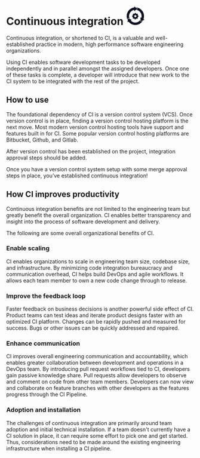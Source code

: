 # Continuous integration <img src="Images/CI_logo.png" alt="CI logo" width= 50 height=50>

Continuous integration, or shortened to CI, is a valuable and well-established practice in modern, high performance
software engineering organizations. 

Using CI enables software development tasks to be developed independently and in
parallel amongst the assigned developers. Once one of these tasks is complete, a developer will introduce that new work
to the CI system to be integrated with the rest of the project.

## How to use

The foundational dependency of CI is a version control system (VCS). Once version control is in place, finding a version
control hosting platform is the next move. Most modern version control hosting tools have support and features built in
for CI. Some popular version control hosting platforms are Bitbucket, Github, and Gitlab. 

After version control has been established on the project, integration approval steps should be added.

Once you have a version control system setup with some merge approval steps in place, you’ve established continuous
integration!

## How CI improves productivity

Continuous integration benefits are not limited to the engineering team but greatly benefit the overall organization. CI
enables better transparency and insight into the process of software development and delivery.

The following are some overall organizational benefits of CI.

### Enable scaling

CI enables organizations to scale in engineering team size, codebase size, and infrastructure. By
minimizing code integration bureaucracy and communication overhead, CI helps build DevOps and agile workflows. It allows
each team member to own a new code change through to release. 

### Improve the feedback loop

Faster feedback on business decisions is another powerful side effect of CI. Product teams can test ideas and iterate product designs faster with an
optimized CI platform. Changes can be rapidly pushed and measured for success. Bugs or other issues can be quickly
addressed and repaired. 

### Enhance communication

CI improves overall engineering communication and accountability, which
enables greater collaboration between development and operations in a DevOps team. By introducing pull request workflows
tied to CI, developers gain passive knowledge share. Pull requests allow developers to observe and comment on code from
other team members. Developers can now view and collaborate on feature branches with other developers as the features
progress through the CI Pipeline. 

### Adoption and installation 

The challenges of continuous integration are primarily
around team adoption and initial technical installation. If a team doesn't currently have a CI solution in place, it can
require some effort to pick one and get started. Thus, considerations need to be made around the existing engineering
infrastructure when installing a CI pipeline.
